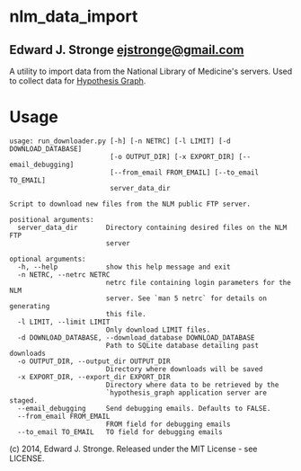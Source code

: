 # nlm_data_import

## Edward J. Stronge <ejstronge@gmail.com>

A utility to import data from the National Library of Medicine's servers.
Used to collect data for [Hypothesis Graph](https://github.com/ejstronge/hypothesis_graph).


# Usage

    usage: run_downloader.py [-h] [-n NETRC] [-l LIMIT] [-d DOWNLOAD_DATABASE]
                             [-o OUTPUT_DIR] [-x EXPORT_DIR] [--email_debugging]
                             [--from_email FROM_EMAIL] [--to_email TO_EMAIL]
                             server_data_dir
    
    Script to download new files from the NLM public FTP server.
    
    positional arguments:
      server_data_dir       Directory containing desired files on the NLM FTP
                            server
    
    optional arguments:
      -h, --help            show this help message and exit
      -n NETRC, --netrc NETRC
                            netrc file containing login parameters for the NLM
                            server. See `man 5 netrc` for details on generating
                            this file.
      -l LIMIT, --limit LIMIT
                            Only download LIMIT files.
      -d DOWNLOAD_DATABASE, --download_database DOWNLOAD_DATABASE
                            Path to SQLite database detailing past downloads
      -o OUTPUT_DIR, --output_dir OUTPUT_DIR
                            Directory where downloads will be saved
      -x EXPORT_DIR, --export_dir EXPORT_DIR
                            Directory where data to be retrieved by the
                            `hypothesis_graph application server are staged.
      --email_debugging     Send debugging emails. Defaults to FALSE.
      --from_email FROM_EMAIL
                            FROM field for debugging emails
      --to_email TO_EMAIL   TO field for debugging emails

(c) 2014, Edward J. Stronge. Released under the MIT License - see LICENSE.
